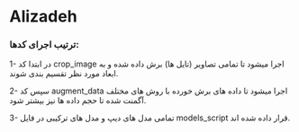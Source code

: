# Alizadeh

### ترتیب اجرای کدها:
 1- در ابتدا کد crop_image اجرا میشود تا تمامی تصاویر (تایل ها) برش داده شده و به ابعاد مورد نظر تقسیم بندی شوند.
 
 2- سپس کد augment_data اجرا میشود تا داده های برش خورده با روش های مختلف آگمنت شده تا حجم داده ها نیز بیشتر شود.
 
 3- تمامی مدل های دیپ و مدل های ترکیبی در فایل models_script قرار داده شده اند.





